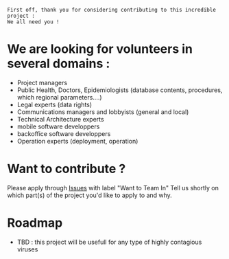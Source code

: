     First off, thank you for considering contributing to this incredible project : 
    We all need you !

# We are looking for volunteers in several domains :
- Project managers
- Public Health, Doctors, Epidemiologists (database contents, procedures, which regional parameters....)
- Legal experts (data rights)
- Communications managers and lobbyists (general and local)
- Technical Architecture experts
- mobile software developpers
- backoffice software developpers
- Operation experts (deployment, operation)
    
# Want to contribute ?
Please apply through [Issues](https://github.com/coronafree/coronafree/issues) with label "Want to Team In"
Tell us shortly on which part(s) of the project you'd like to apply to and why.

# Roadmap
- TBD : this project will be usefull for any type of highly contagious viruses
